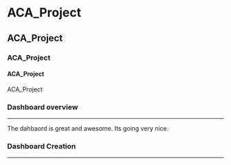 # ACA_Project
## ACA_Project
### ACA_Project
#### ACA_Project
ACA_Project

### Dashboard overview
---
The dahbaord is great and awesome. Its going very nice.

### Dashboard Creation
---
